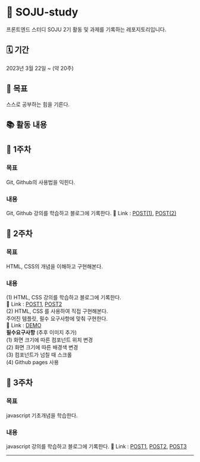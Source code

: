 # 🍾 SOJU-study
프론트엔드 스터디 SOJU 2기 활동 및 과제를 기록하는 레포지토리입니다.

## 🗓 기간
2023년 3월 22일 ~ (약 20주)

## 🥅 목표
스스로 공부하는 힘을 기른다.

## 📚 활동 내용

## 📝 1주차
### 목표
Git, Github의 사용법을 익힌다.
### 내용
Git, Github 강의를 학습하고 블로그에 기록한다.
🔗 Link : [POST(1)](https://hyem-burger.tistory.com/28), [POST(2)](https://hyem-burger.tistory.com/29)

## 📝 2주차
### 목표
HTML, CSS의 개념을 이해하고 구현해본다.

### 내용
(1) HTML, CSS 강의를 학습하고 블로그에 기록한다.   
🔗 Link : [POST1](https://hyem-burger.tistory.com/30), [POST2](https://hyem-burger.tistory.com/30)   
(2) HTML, CSS 를 사용하여 직접 구현해본다.   
주어진 템플릿, 필수 요구사항에 맞춰 구현한다.   
🔗 Link : [DEMO](https://hyemburgerworld.github.io/SOJU-study/2-2/)      
**필수요구사항** (추후 이미지 추가)   
(1) 화면 크기에 따른 컴포넌트 위치 변경   
(2) 화면 크기에 따른 배경색 변경   
(3) 컴포넌트가 넘칠 때 스크롤   
(4) Github pages 사용   

## 📝 3주차
### 목표
javascript 기초개념을 학습한다.

### 내용
javascript 강의를 학습하고 블로그에 기록한다.
🔗 Link : [POST1](https://hyem-burger.tistory.com/33), [POST2](https://hyem-burger.tistory.com/34), [POST3](https://hyem-burger.tistory.com/35)

*** 
